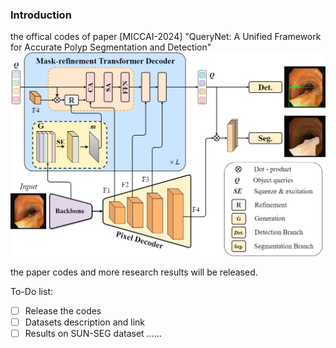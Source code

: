 ### Introduction
the offical codes of paper [MICCAI-2024] "QueryNet: A Unified Framework for Accurate Polyp Segmentation and Detection"
![query_net](/Figures/query_net.png "QueryNet")

the paper codes and more research results will be released.

To-Do list:
- [ ] Release the codes
- [ ] Datasets description and link
- [ ] Results on SUN-SEG dataset
......

